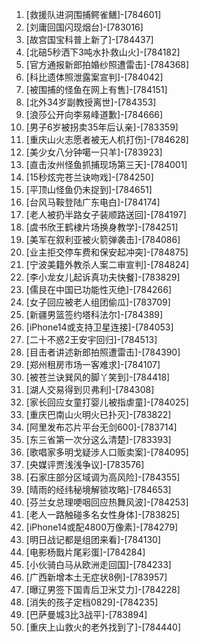 
1. [救援队进洞围捕鳄雀鳝]-[784601]
1. [刘庸回国闪现烟台]-[783016]
1. [故宫国宝科普上新了]-[784437]
1. [北碚5秒洒下3吨水扑救山火]-[784182]
1. [官方通报新郎拍婚纱照遭雷击]-[784368]
1. [科比遗体照泄露案宣判]-[784042]
1. [被围捕的怪鱼在网上有售]-[784151]
1. [北外34岁副教授离世]-[784353]
1. [浪莎公开向李易峰道歉]-[784666]
1. [男子6岁被拐卖35年后认亲]-[783359]
1. [重庆山火志愿者被无人机打伤]-[784628]
1. [美少女八分钟噶一只羊]-[783923]
1. [直击汝州怪鱼抓捕现场第三天]-[784001]
1. [15秒炫完苍兰诀吻戏]-[784250]
1. [平顶山怪鱼仍未捉到]-[784651]
1. [台风马鞍登陆广东电白]-[784174]
1. [老人被扔半路女子装顺路送回]-[784197]
1. [虞书欣王鹤棣片场换身教学]-[784251]
1. [美军在叙利亚被火箭弹袭击]-[784086]
1. [业主拒交停车费和保安起冲突]-[784875]
1. [宁波美籍外教杀人案二审宣判]-[784824]
1. [李小龙女儿起诉真功夫快餐]-[783829]
1. [儒艮在中国已功能性灭绝]-[784266]
1. [女子回应被老人组团偷瓜]-[783709]
1. [新疆男篮签约塔科法尔]-[784389]
1. [iPhone14或支持卫星连接]-[784053]
1. [二十不惑2王安宇回归]-[784513]
1. [目击者讲述新郎拍照遭雷击]-[784390]
1. [郑州租房市场一客难求]-[784107]
1. [被苍兰诀巽风的脚丫笑到]-[784418]
1. [湖人交易得到贝弗利]-[784308]
1. [家长回应女童打婴儿被指虐童]-[784025]
1. [重庆巴南山火明火已扑灭]-[783822]
1. [阿里发布芯片平台无剑600]-[783714]
1. [东三省第一次分这么清楚]-[783393]
1. [歌唱家多明戈疑涉人口贩卖案]-[784095]
1. [央媒评贾浅浅争议]-[783576]
1. [石家庄部分区域调为高风险]-[784355]
1. [晴雨的经纬秘境解锁攻略]-[784653]
1. [芬兰女总理哽咽回应热舞风波]-[784253]
1. [老人一路触碰多名女性身体]-[783825]
1. [iPhone14或配4800万像素]-[784279]
1. [明日战记都是组团来看]-[784130]
1. [电影杨戬片尾彩蛋]-[784284]
1. [小伙骑白马从欧洲走回国]-[784233]
1. [广西新增本土无症状8例]-[783957]
1. [曝辽男签下国青后卫米艾力]-[784228]
1. [消失的孩子定档0829]-[784235]
1. [巴萨曼城3比3战平]-[783894]
1. [重庆上山救火的老外找到了]-[784440]